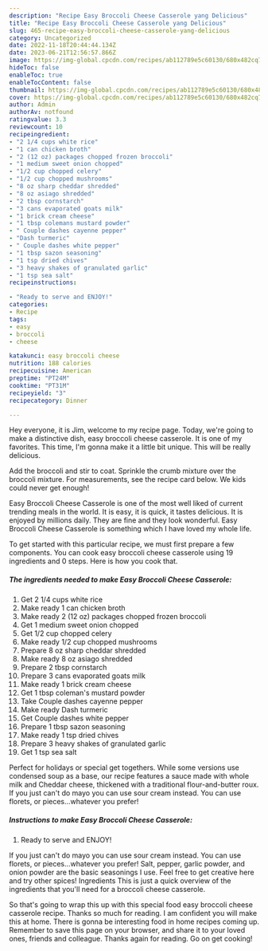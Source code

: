 ```yaml
---
description: "Recipe Easy Broccoli Cheese Casserole yang Delicious"
title: "Recipe Easy Broccoli Cheese Casserole yang Delicious"
slug: 465-recipe-easy-broccoli-cheese-casserole-yang-delicious
category: Uncategorized
date: 2022-11-18T20:44:44.134Z
date: 2023-06-21T12:56:57.866Z
image: https://img-global.cpcdn.com/recipes/ab112789e5c60130/680x482cq70/easy-broccoli-cheese-casserole-recipe-main-photo.jpg
hideToc: false
enableToc: true
enableTocContent: false
thumbnail: https://img-global.cpcdn.com/recipes/ab112789e5c60130/680x482cq70/easy-broccoli-cheese-casserole-recipe-main-photo.jpg
cover: https://img-global.cpcdn.com/recipes/ab112789e5c60130/680x482cq70/easy-broccoli-cheese-casserole-recipe-main-photo.jpg
author: Admin
authorAv: notfound
ratingvalue: 3.3
reviewcount: 10
recipeingredient:
- "2 1/4 cups white rice"
- "1 can chicken broth"
- "2 (12 oz) packages chopped frozen broccoli"
- "1 medium sweet onion chopped"
- "1/2 cup chopped celery"
- "1/2 cup chopped mushrooms"
- "8 oz sharp cheddar shredded"
- "8 oz asiago shredded"
- "2 tbsp cornstarch"
- "3 cans evaporated goats milk"
- "1 brick cream cheese"
- "1 tbsp colemans mustard powder"
- " Couple dashes cayenne pepper"
- "Dash turmeric"
- " Couple dashes white pepper"
- "1 tbsp sazon seasoning"
- "1 tsp dried chives"
- "3 heavy shakes of granulated garlic"
- "1 tsp sea salt"
recipeinstructions:

- "Ready to serve and ENJOY!"
categories:
- Recipe
tags:
- easy
- broccoli
- cheese

katakunci: easy broccoli cheese 
nutrition: 188 calories
recipecuisine: American
preptime: "PT24M"
cooktime: "PT31M"
recipeyield: "3"
recipecategory: Dinner

---
```



Hey everyone, it is Jim, welcome to my recipe page. Today, we're going to make a distinctive dish, easy broccoli cheese casserole. It is one of my favorites. This time, I'm gonna make it a little bit unique. This will be really delicious.

Add the broccoli and stir to coat. Sprinkle the crumb mixture over the broccoli mixture. For measurements, see the recipe card below. We kids could never get enough!

Easy Broccoli Cheese Casserole is one of the most well liked of current trending meals in the world. It is easy, it is quick, it tastes delicious. It is enjoyed by millions daily. They are fine and they look wonderful. Easy Broccoli Cheese Casserole is something which I have loved my whole life.


To get started with this particular recipe, we must first prepare a few components. You can cook easy broccoli cheese casserole using 19 ingredients and 0 steps. Here is how you cook that.

<!--inarticleads1-->

##### The ingredients needed to make Easy Broccoli Cheese Casserole:

1. Get 2 1/4 cups white rice
1. Make ready 1 can chicken broth
1. Make ready 2 (12 oz) packages chopped frozen broccoli
1. Get 1 medium sweet onion chopped
1. Get 1/2 cup chopped celery
1. Make ready 1/2 cup chopped mushrooms
1. Prepare 8 oz sharp cheddar shredded
1. Make ready 8 oz asiago shredded
1. Prepare 2 tbsp cornstarch
1. Prepare 3 cans evaporated goats milk
1. Make ready 1 brick cream cheese
1. Get 1 tbsp coleman&#39;s mustard powder
1. Take  Couple dashes cayenne pepper
1. Make ready Dash turmeric
1. Get  Couple dashes white pepper
1. Prepare 1 tbsp sazon seasoning
1. Make ready 1 tsp dried chives
1. Prepare 3 heavy shakes of granulated garlic
1. Get 1 tsp sea salt


Perfect for holidays or special get togethers. While some versions use condensed soup as a base, our recipe features a sauce made with whole milk and Cheddar cheese, thickened with a traditional flour-and-butter roux. If you just can&#39;t do mayo you can use sour cream instead. You can use florets, or pieces…whatever you prefer! 

<!--inarticleads2-->

##### Instructions to make Easy Broccoli Cheese Casserole:


1. Ready to serve and ENJOY!

If you just can&#39;t do mayo you can use sour cream instead. You can use florets, or pieces…whatever you prefer! Salt, pepper, garlic powder, and onion powder are the basic seasonings I use. Feel free to get creative here and try other spices! Ingredients This is just a quick overview of the ingredients that you&#39;ll need for a broccoli cheese casserole. 

So that's going to wrap this up with this special food easy broccoli cheese casserole recipe. Thanks so much for reading. I am confident you will make this at home. There is gonna be interesting food in home recipes coming up. Remember to save this page on your browser, and share it to your loved ones, friends and colleague. Thanks again for reading. Go on get cooking!
